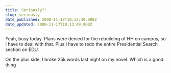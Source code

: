 ```yaml
---
title: Seriously?!
slug: seriously
date_published: 2008-11-17T10:13:49.000Z
date_updated: 2008-11-17T10:13:49.000Z
---
```


Yeah, busy today. Plans were denied for the rebuilding of HH on campus, so I have to deal with that. Plus I have to redo the entire Presidential Search section on EDU.

On the plus side, I broke 25k words last night on my novel. Which is a good thing
